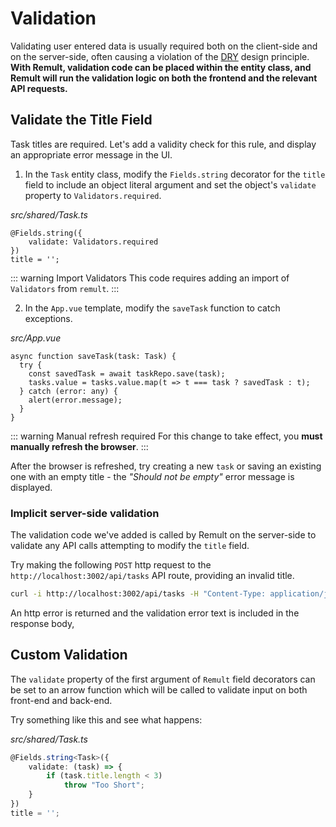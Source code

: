 # Validation
Validating user entered data is usually required both on the client-side and on the server-side, often causing a violation of the [DRY](https://en.wikipedia.org/wiki/Don%27t_repeat_yourself) design principle. **With Remult, validation code can be placed within the entity class, and Remult will run the validation logic on both the frontend and the relevant API requests.**

## Validate the Title Field

Task titles are required. Let's add a validity check for this rule, and display an appropriate error message in the UI.

1. In the `Task` entity class, modify the `Fields.string` decorator for the `title` field to include an object literal argument and set the object's `validate` property to `Validators.required`.

*src/shared/Task.ts*
```ts{1-3}
@Fields.string({
    validate: Validators.required
})
title = '';
```
::: warning Import Validators
This code requires adding an import of `Validators` from `remult`.
:::

2. In the `App.vue` template, modify the `saveTask` function to catch exceptions.

*src/App.vue*
```ts{2,5-7}
async function saveTask(task: Task) {
  try {
    const savedTask = await taskRepo.save(task);
    tasks.value = tasks.value.map(t => t === task ? savedTask : t);
  } catch (error: any) {
    alert(error.message);
  }
}
```

::: warning Manual refresh required
For this change to take effect, you **must manually refresh the browser**.
:::

After the browser is refreshed, try creating a new `task` or saving an existing one with an empty title - the *"Should not be empty"* error message is displayed.

### Implicit server-side validation
The validation code we've added is called by Remult on the server-side to validate any API calls attempting to modify the `title` field.

Try making the following `POST` http request to the `http://localhost:3002/api/tasks` API route, providing an invalid title.

```sh
curl -i http://localhost:3002/api/tasks -H "Content-Type: application/json" -d "{\"title\": \"\"}"
```

An http error is returned and the validation error text is included in the response body,

## Custom Validation
The `validate` property of the first argument of `Remult` field decorators can be set to an arrow function which will be called to validate input on both front-end and back-end.

Try something like this and see what happens:

*src/shared/Task.ts*
```ts
@Fields.string<Task>({
    validate: (task) => {
        if (task.title.length < 3)
            throw "Too Short";
    }
})
title = '';
```